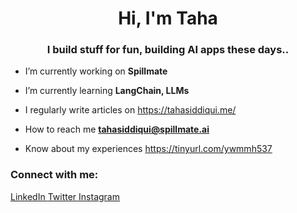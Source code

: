 <h1 align="center">Hi, I'm Taha</h1>
<h3 align="center">I build stuff for fun, building AI apps these days..</h3>

- I’m currently working on **Spillmate**

- I’m currently learning **LangChain, LLMs**

- I regularly write articles on https://tahasiddiqui.me/

- How to reach me **tahasiddiqui@spillmate.ai**

- Know about my experiences https://tinyurl.com/ywmmh537

<h3 align="left">Connect with me:</h3>
<p align="left">
  <a href="https://linkedin.com/in/connecttaha" target="blank">LinkedIn  </a>
  <a href="https://twitter.com/tahasiddiquiiii" target="blank">Twitter  </a>
  <a href="https://instagram.com/tahasiddiquiiiii" target="blank">Instagram</a>
</p>
